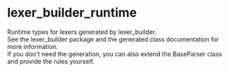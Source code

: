 # lexer_builder_runtime

Runtime types for lexers generated by lexer_builder.  
See the lexer_builder package and the generated class documentation for more information.  
If you don't need the generation, you can also extend the BaseParser class and provide the rules yourself.


